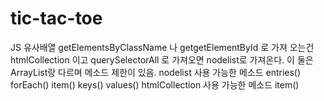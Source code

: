 # tic-tac-toe
JS 유사배열 
getElementsByClassName 나 getgetElementById 로 가져 오는건 htmlCollection 이고
querySelectorAll 로 가져오면 nodelist로 가져온다.
이 둘은 ArrayList랑 다르며 메소드 제한이 있음.
nodelist 사용 가능한 메소드
entries()
forEach()
item()
keys()
values()
htmlCollection 사용 가능한 메소드
item()
